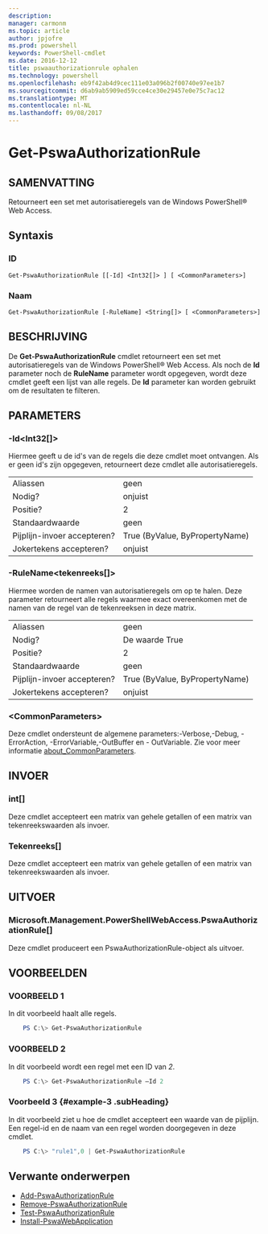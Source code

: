 ```yaml
---
description: 
manager: carmonm
ms.topic: article
author: jpjofre
ms.prod: powershell
keywords: PowerShell-cmdlet
ms.date: 2016-12-12
title: pswaauthorizationrule ophalen
ms.technology: powershell
ms.openlocfilehash: eb9f42ab4d9cec111e03a096b2f00740e97ee1b7
ms.sourcegitcommit: d6ab9ab5909ed59cce4ce30e29457e0e75c7ac12
ms.translationtype: MT
ms.contentlocale: nl-NL
ms.lasthandoff: 09/08/2017
---
```

# <a name="get-pswaauthorizationrule"></a>Get-PswaAuthorizationRule

## <a name="synopsis"></a>SAMENVATTING

Retourneert een set met autorisatieregels van de Windows PowerShell® Web Access.

## <a name="syntax"></a>Syntaxis

### <a name="id"></a>ID
```
Get-PswaAuthorizationRule [[-Id] <Int32[]> ] [ <CommonParameters>]
```

### <a name="name"></a>Naam
```
Get-PswaAuthorizationRule [-RuleName] <String[]> [ <CommonParameters>]
```

## <a name="description"></a>BESCHRIJVING

De **Get-PswaAuthorizationRule** cmdlet retourneert een set met autorisatieregels van de Windows PowerShell® Web Access.
Als noch de **Id** parameter noch de **RuleName** parameter wordt opgegeven, wordt deze cmdlet geeft een lijst van alle regels. De **Id** parameter kan worden gebruikt om de resultaten te filteren.

## <a name="parameters"></a>PARAMETERS

### <a name="-idltint32gt"></a>-Id&lt;Int32\[\]&gt;

Hiermee geeft u de id's van de regels die deze cmdlet moet ontvangen. Als er geen id's zijn opgegeven, retourneert deze cmdlet alle autorisatieregels.

|||  
|-|-|
| Aliassen                              | geen                                 |
| Nodig?                            | onjuist                                |
| Positie?                            | 2                                    |
| Standaardwaarde                        | geen                                 |
| Pijplijn-invoer accepteren?               | True (ByValue, ByPropertyName)       |
| Jokertekens accepteren?          | onjuist                                |

### <a name="-rulenameltstringgt"></a>-RuleName&lt;tekenreeks\[\]&gt;

Hiermee worden de namen van autorisatieregels om op te halen. Deze parameter retourneert alle regels waarmee exact overeenkomen met de namen van de regel van de tekenreeksen in deze matrix.

|||  
|-|-|
| Aliassen                              | geen                                 |
| Nodig?                            | De waarde True                                 |
| Positie?                            | 2                                    |
| Standaardwaarde                        | geen                                 |
| Pijplijn-invoer accepteren?               | True (ByValue, ByPropertyName)       |
| Jokertekens accepteren?          | onjuist                                |

### <a name="ltcommonparametersgt"></a>&lt;CommonParameters&gt;

Deze cmdlet ondersteunt de algemene parameters:-Verbose,-Debug, - ErrorAction, -ErrorVariable,-OutBuffer en - OutVariable.
Zie voor meer informatie [about_CommonParameters](http://go.microsoft.com/fwlink/p/?LinkID=113216).

## <a name="inputs"></a>INVOER

### <a name="int"></a>int\[\]

Deze cmdlet accepteert een matrix van gehele getallen of een matrix van tekenreekswaarden als invoer.

### <a name="string"></a>Tekenreeks\[\]

Deze cmdlet accepteert een matrix van gehele getallen of een matrix van tekenreekswaarden als invoer.

## <a name="outputs"></a>UITVOER

### <a name="microsoftmanagementpowershellwebaccesspswaauthorizationrule"></a>Microsoft.Management.PowerShellWebAccess.PswaAuthorizationRule\[\]

Deze cmdlet produceert een PswaAuthorizationRule-object als uitvoer.


## <a name="examples"></a>VOORBEELDEN

### <a name="example-1"></a>VOORBEELD 1

In dit voorbeeld haalt alle regels.

```PowerShell
    PS C:\> Get-PswaAuthorizationRule
```

### <a name="example-2"></a>VOORBEELD 2

In dit voorbeeld wordt een regel met een ID van *2*.

```PowerShell
    PS C:\> Get-PswaAuthorizationRule –Id 2
```

### <a name="example-3-example-3-subheading"></a>Voorbeeld 3 {#example-3 .subHeading}

In dit voorbeeld ziet u hoe de cmdlet accepteert een waarde van de pijplijn.
Een regel-id en de naam van een regel worden doorgegeven in deze cmdlet.

```PowerShell
    PS C:\> "rule1",0 | Get-PswaAuthorizationRule
```

## <a name="related-topics"></a>Verwante onderwerpen

- [Add-PswaAuthorizationRule](add-pswaauthorizationrule.md)
- [Remove-PswaAuthorizationRule](remove-pswaauthorizationrule.md)
- [Test-PswaAuthorizationRule](test-pswaauthorizationrule.md)
- [Install-PswaWebApplication](install-pswawebapplication.md)
